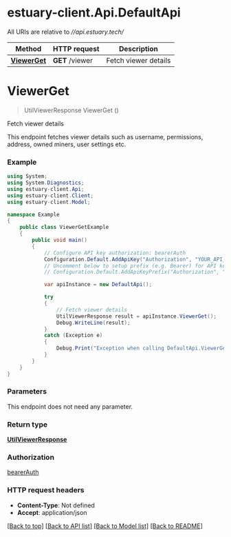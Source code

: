 # estuary-client.Api.DefaultApi

All URIs are relative to *//api.estuary.tech/*

Method | HTTP request | Description
------------- | ------------- | -------------
[**ViewerGet**](DefaultApi.md#viewerget) | **GET** /viewer | Fetch viewer details

<a name="viewerget"></a>
# **ViewerGet**
> UtilViewerResponse ViewerGet ()

Fetch viewer details

This endpoint fetches viewer details such as username, permissions, address, owned miners, user settings etc.

### Example
```csharp
using System;
using System.Diagnostics;
using estuary-client.Api;
using estuary-client.Client;
using estuary-client.Model;

namespace Example
{
    public class ViewerGetExample
    {
        public void main()
        {
            // Configure API key authorization: bearerAuth
            Configuration.Default.AddApiKey("Authorization", "YOUR_API_KEY");
            // Uncomment below to setup prefix (e.g. Bearer) for API key, if needed
            // Configuration.Default.AddApiKeyPrefix("Authorization", "Bearer");

            var apiInstance = new DefaultApi();

            try
            {
                // Fetch viewer details
                UtilViewerResponse result = apiInstance.ViewerGet();
                Debug.WriteLine(result);
            }
            catch (Exception e)
            {
                Debug.Print("Exception when calling DefaultApi.ViewerGet: " + e.Message );
            }
        }
    }
}
```

### Parameters
This endpoint does not need any parameter.

### Return type

[**UtilViewerResponse**](UtilViewerResponse.md)

### Authorization

[bearerAuth](../README.md#bearerAuth)

### HTTP request headers

 - **Content-Type**: Not defined
 - **Accept**: application/json

[[Back to top]](#) [[Back to API list]](../README.md#documentation-for-api-endpoints) [[Back to Model list]](../README.md#documentation-for-models) [[Back to README]](../README.md)
